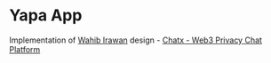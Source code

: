 # Yapa App

Implementation of [Wahib Irawan](https://www.figma.com/@irawan) design - [Chatx - Web3 Privacy Chat Platform](https://www.figma.com/design/sLk4fIuylcSTISUMayKvy8/Chatx---Web3-Privacy-Chat-Platform-(Community)?node-id=57-522&p=f&t=gtRZzBtA5LEAkLD0-0)